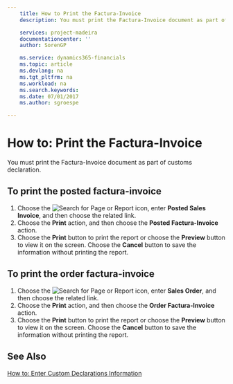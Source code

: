 ```yaml
---
    title: How to Print the Factura-Invoice
    description: You must print the Factura-Invoice document as part of customs declaration.

    services: project-madeira 
    documentationcenter: ''
    author: SorenGP

    ms.service: dynamics365-financials
    ms.topic: article
    ms.devlang: na
    ms.tgt_pltfrm: na
    ms.workload: na
    ms.search.keywords:
    ms.date: 07/01/2017
    ms.author: sgroespe

---
```

# How to: Print the Factura-Invoice
You must print the Factura-Invoice document as part of customs declaration.  

## To print the posted factura-invoice  

1.  Choose the ![Search for Page or Report](../../media/ui-search/search_small.png "Search for Page or Report icon") icon, enter **Posted Sales Invoice**, and then choose the related link.  
2.  Choose the **Print** action, and then choose the **Posted Factura-Invoice** action.  
3.  Choose the **Print** button to print the report or choose the **Preview** button to view it on the screen. Choose the **Cancel** button to save the information without printing the report.  

## To print the order factura-invoice  

1.  Choose the ![Search for Page or Report](../../media/ui-search/search_small.png "Search for Page or Report icon") icon, enter **Sales Order**, and then choose the related link.  
2.  Choose the **Print** action, and then choose the **Order Factura-Invoice** action.  
3.  Choose the **Print** button to print the report or choose the **Preview** button to view it on the screen. Choose the **Cancel** button to save the information without printing the report.  

## See Also  
[How to: Enter Custom Declarations Information](how-to-enter-custom-declarations-information.md)
